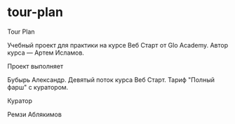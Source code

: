# tour-plan

Tour Plan

Учебный проект для практики на курсе Веб Старт от Glo Academy. Автор курса — Артем Исламов.

Проект выполняет

Бубырь Александр. Девятый поток курса Веб Старт. Тариф "Полный фарш" с куратором.

Куратор

Ремзи Аблякимов
